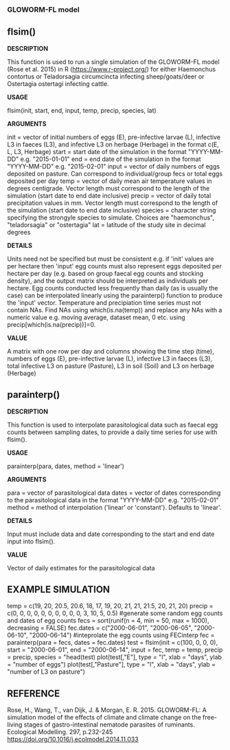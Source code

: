 ### GLOWORM-FL model

## flsim()

**DESCRIPTION**

This function is used to run a single simulation of the GLOWORM-FL model (Rose et al. 2015) in R (https://www.r-project.org/) for either Haemonchus contortus or Teladorsagia
circumcincta infecting sheep/goats/deer or Ostertagia ostertagi infecting cattle.

**USAGE**

flsim(init, start, end, input, temp, precip, species, lat)

**ARGUMENTS**

init = vector of initial numbers of eggs (E), pre-infective larvae (L), infective L3 in faeces (L3), and infective L3 on herbage (Herbage) in the format
c(E, L, L3, Herbage)
start =  start date of the simulation in the format "YYYY-MM-DD" e.g. "2015-01-01"
end = end date of the simulation in the format "YYYY-MM-DD" e.g. "2015-02-01"
input = vector of daily numbers of eggs deposited on pasture. Can correspond to individual/group fecs or total eggs deposited per day
temp = vector of daily mean air temperature values in degrees centigrade. Vector length must correspond to the length of the simulation (start date
to end date inclusive)
precip = vector of daily total precipitation values in mm. Vector length must correspond to the length of the simulation (start date to end date inclusive)
species = character string specifying the strongyle species to simulate. Choices are "haemonchus", "teladorsagia" or "ostertagia"
lat = latitude of the study site in decimal degrees

**DETAILS**

Units need not be specified but must be consistent e.g. if 'init' values are per hectare then 'input' egg counts must also represent eggs deposited per
hectare per day (e.g. based on group faecal egg counts and stocking density), and the output matrix should be interpreted as individuals per hectare. Egg
counts conducted less frequently than daily (as is usually the case) can be interpolated linearly using the parainterp() function to produce the 'input'
vector. Temperature and precipiation time series must not contain NAs. Find NAs using which(is.na(temp)) and replace any NAs with a numeric value e.g. moving average, dataset mean, 0 etc. using
precip[which(is.na(precip))]=0.

**VALUE**

A matrix with one row per day and columns showing the time step (time), numbers of eggs (E), pre-infective larvae (L), infective L3 in faeces (L3), total
infective L3 on pasture (Pasture), L3 in soil (Soil) and L3 on herbage (Herbage)

## parainterp()

**DESCRIPTION**

This function is used to interpolate parasitological data such as faecal egg counts between sampling dates, to provide a daily time series for use with flsim().

**USAGE**

parainterp(para, dates, method = 'linear')

**ARGUMENTS**

para = vector of parasitological data
dates = vector of dates corresponding to the parasitological data in the format "YYYY-MM-DD" e.g. "2015-02-01"
method = method of interpolation ('linear' or 'constant'). Defaults to 'linear'.

**DETAILS**

Input must include data and date corresponding to the start and end date input into flsim().

**VALUE**

Vector of daily estimates for the parasitological data


## EXAMPLE SIMULATION

temp = c(19, 20, 20.5, 20.6, 18, 17, 19, 20, 21, 21, 21.5, 20, 21, 20)
precip = c(0, 0, 0, 0, 0, 0, 0, 0, 0, 0, 3, 10, 5, 0.5)
#generate some random egg counts and dates of egg counts
fecs = sort(runif(n = 4, min = 50, max = 1000), decreasing = FALSE)
fec.dates = c("2000-06-01", "2000-06-05", "2000-06-10", "2000-06-14")
#inteprolate the egg counts using FECinterp
fec = parainterp(para = fecs, dates = fec.dates)
test = flsim(init = c(100, 0, 0, 0), start = "2000-06-01", end = "2000-06-14", input = fec, temp = temp, precip = precip, species = "head(test)
plot(test[,"E"], type = "l", xlab = "days", ylab = "number of eggs")
plot(test[,"Pasture"], type = "l", xlab = "days", ylab = "number of L3 on pasture")


## REFERENCE

Rose, H., Wang, T., van Dijk, J. & Morgan, E. R. 2015. GLOWORM-FL: A simulation model of the effects of climate and climate change on the free-living stages of gastro-intestinal nematode parasites of ruminants. Ecological Modelling. 297, p.232-245
https://doi.org/10.1016/j.ecolmodel.2014.11.033
